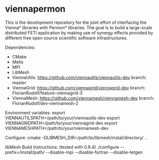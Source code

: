 # viennapermon

This is the development repository for the joint effort of interfacing the Vienna* libraries with Permon* libraries.
The goal is to build a large-scale distributed FETI application by making use of synergy effects provided by
different free open source scientific software infrastructures.

Dependencies:
- CMake
- Metis
- MPI
- LibMesh
- ViennaUtils: https://github.com/viennautils/viennautils-dev  branch: master
- ViennaGrid:  https://github.com/viennagrid/viennagrid-dev    branch: FlorianRudolf/feature-viennagrid-3
- ViennaMesh:  https://github.com/viennamesh/viennamesh-dev    branch: FlorianRudolf/dev-viennamesh-2


Environment variables:
export VIENNAUTILSPATH=/path/to/your/viennautils-dev
export VIENNAGRIDPATH=/path/to/your/viennagrid-dev
export VIENNAMESHPATH=/path/to/your/viennamesh-dev


Configure:
cmake -DLIBMESH_DIR=/path/to/libmesh/instal/directory/ ..





libMesh Build Instructions: (tested with 0.9.4)
  ./configure --prefix=/install/path/ --disable-mpi --disable-fortran --disable-tetgen


